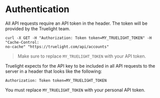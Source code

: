 # Authentication

All API requests require an API token in the header. The token will be provided
by the Truelight team.

```shell
curl -X GET -H "Authorization: Token token=MY_TRUELIGHT_TOKEN" -H "Cache-Control:
no-cache" "https://truelight.com/api/accounts"
```

> Make sure to replace `MY_TRUELIGHT_TOKEN` with your API token.

Truelight expects for the API key to be included in all API requests to the
server in a header that looks like the following:

`Authorization: Token token=MY_TRUELIGHT_TOKEN`

<aside class="notice">
You must replace <code>MY_TRUELIGHT_TOKEN</code> with your personal API token.
</aside>
